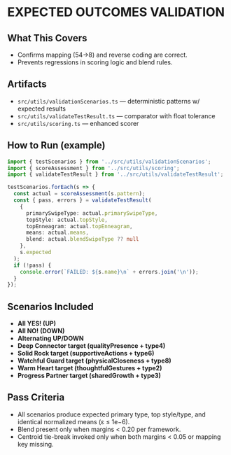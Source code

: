 # EXPECTED OUTCOMES VALIDATION

## What This Covers
- Confirms mapping (54→8) and reverse coding are correct.
- Prevents regressions in scoring logic and blend rules.

## Artifacts
- `src/utils/validationScenarios.ts` — deterministic patterns w/ expected results
- `src/utils/validateTestResult.ts` — comparator with float tolerance
- `src/utils/scoring.ts` — enhanced scorer

## How to Run (example)
```ts
import { testScenarios } from '../src/utils/validationScenarios';
import { scoreAssessment } from '../src/utils/scoring';
import { validateTestResult } from '../src/utils/validateTestResult';

testScenarios.forEach(s => {
  const actual = scoreAssessment(s.pattern);
  const { pass, errors } = validateTestResult(
    {
      primarySwipeType: actual.primarySwipeType,
      topStyle: actual.topStyle,
      topEnneagram: actual.topEnneagram,
      means: actual.means,
      blend: actual.blendSwipeType ?? null
    },
    s.expected
  );
  if (!pass) {
    console.error(`FAILED: ${s.name}\n` + errors.join('\n'));
  }
});
```

## Scenarios Included
- **All YES! (UP)**
- **All NO! (DOWN)**
- **Alternating UP/DOWN**
- **Deep Connector target (qualityPresence + type4)**
- **Solid Rock target (supportiveActions + type6)**
- **Watchful Guard target (physicalCloseness + type8)**
- **Warm Heart target (thoughtfulGestures + type2)**
- **Progress Partner target (sharedGrowth + type3)**

## Pass Criteria
- All scenarios produce expected primary type, top style/type, and identical normalized means (ε ≤ 1e−6).
- Blend present only when margins < 0.20 per framework.
- Centroid tie-break invoked only when both margins < 0.05 or mapping key missing.




